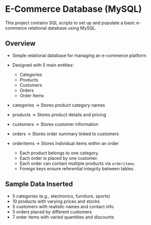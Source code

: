 #  E-Commerce Database (MySQL)

This project contains SQL scripts to set up and populate a basic e-commerce relational database using MySQL.

## Overview

- Simple relational database for managing an e-commerce platform
- Designed with 5 main entities:
  - Categories
  - Products
  - Customers
  - Orders
  - Order Items
 
- categories  -> Stores product category names            
- products    -> Stores product details and pricing          
- customers   -> Stores customer information                 
- orders      -> Stores order summary linked to customers    
- orderitems  -> Stores individual items within an order 


  - Each product belongs to one category.
  - Each order is placed by one customer.
  - Each order can contain multiple products via `orderitems`.
  - Foreign keys ensure referential integrity between tables.

## Sample Data Inserted

- 5 categories (e.g., electronics, furniture, sports)
- 10 products with varying prices and stocks
- 5 customers with realistic names and contact info
- 5 orders placed by different customers
- 7 order items with varied quantities and discounts
